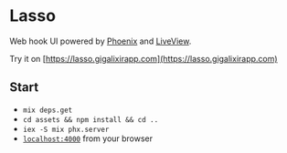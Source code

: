 # Lasso

Web hook UI powered by [Phoenix](https://phoenixframework.org/) and [LiveView](https://github.com/phoenixframework/phoenix_live_view).

Try it on [https://lasso.gigalixirapp.com](https://lasso.gigalixirapp.com)

## Start

- `mix deps.get`
- `cd assets && npm install && cd ..`
- `iex -S mix phx.server`
- [`localhost:4000`](http://localhost:4000) from your browser
